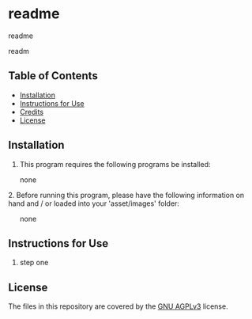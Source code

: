 # readme

readme
    
readm

## Table of Contents
* [Installation](#installation)
* [Instructions for Use](#instructions-for-use)
* [Credits](#credits)
* [License](#license)
    
## Installation
1. This program requires the following programs be installed:
<ul>none</ul>
2. Before running this program, please have the following information on hand and / or loaded into your 'asset/images' folder:
<ul>none</ul>

## Instructions for Use
<ol><li>step one</li></ol>






## License
The files in this repository are covered by the [GNU AGPLv3](https://choosealicense.com/licenses/agpl-3.0/) license.

